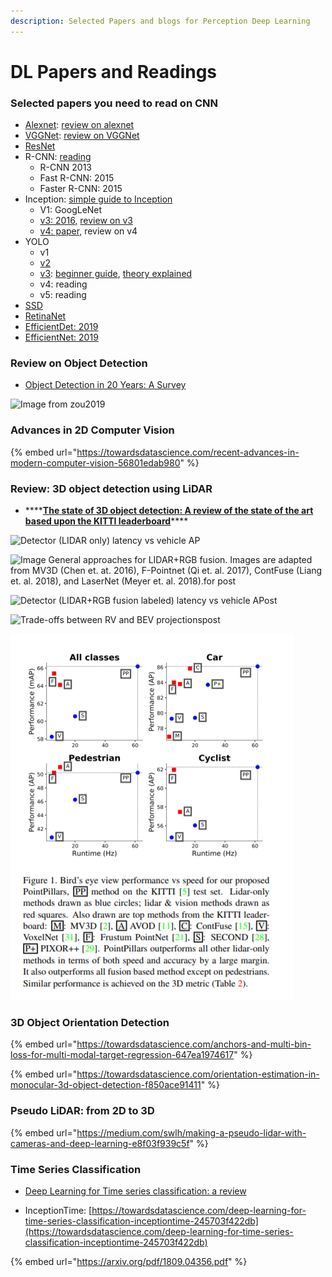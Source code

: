 ```yaml
---
description: Selected Papers and blogs for Perception Deep Learning
---
```


# DL Papers and Readings

### Selected papers you need to read on CNN

* [Alexnet](https://papers.nips.cc/paper/4824-imagenet-classification-with-deep-convolutional-neural-networks.pdf):  [review on alexnet](https://medium.com/coinmonks/paper-review-of-alexnet-caffenet-winner-in-ilsvrc-2012-image-classification-b93598314160)
* [VGGNet](https://arxiv.org/pdf/1409.1556):  [review on VGGNet](https://medium.com/coinmonks/paper-review-of-vggnet-1st-runner-up-of-ilsvlc-2014-image-classification-d02355543a11)
* [ResNet](https://www.cv-foundation.org/openaccess/content_cvpr_2016/papers/He_Deep_Residual_Learning_CVPR_2016_paper.pdf)
* R-CNN: [reading](https://towardsdatascience.com/12-papers-you-should-read-to-understand-object-detection-in-the-deep-learning-era-3390d4a28891)
  * R-CNN 2013
  * Fast R-CNN: 2015
  * Faster R-CNN: 2015
* Inception:  [ simple guide to Inception](https://towardsdatascience.com/a-simple-guide-to-the-versions-of-the-inception-network-7fc52b863202)
  * V1: GoogLeNet 
  * [v3: 2016,](https://www.cv-foundation.org/openaccess/content_cvpr_2016/papers/Szegedy_Rethinking_the_Inception_CVPR_2016_paper.pdf)   [review on v3](https://medium.com/@sh.tsang/review-inception-v3-1st-runner-up-image-classification-in-ilsvrc-2015-17915421f77c)
  * [v4: paper,](https://www.aaai.org/ocs/index.php/AAAI/AAAI17/paper/download/14806/14311)  review on v4
* YOLO
  * v1
  * [v2](https://arxiv.org/abs/1612.08242)
  * [v3](https://pjreddie.com/media/files/papers/YOLOv3.pdf):  [beginner guide](https://towardsdatascience.com/dive-really-deep-into-yolo-v3-a-beginners-guide-9e3d2666280e),  [theory explained](https://medium.com/analytics-vidhya/yolo-v3-theory-explained-33100f6d193) 
  * v4: reading
  * v5: reading
* [SSD](https://arxiv.org/abs/1512.02325)
* [RetinaNet](https://arxiv.org/abs/1708.02002)
* [EfficientDet: 2019](https://arxiv.org/abs/1911.09070)
* [EfficientNet: 2019](https://arxiv.org/abs/1905.11946)

### Review on Object Detection

* [Object Detection in 20 Years: A Survey](https://arxiv.org/pdf/1905.05055)

![Image from zou2019](https://lh4.googleusercontent.com/XxgASA7WjkiCqsEW-EqXrUaRDNYEyKBkAemKtv4e9rS3AtzVIJBEgysN9in3lpdtLjzXeh5dzkkaYy6DWnWXCvEtjHFOEvaGzxUUrpzpl-NkwcsE32nMWmgBG2uSZFMzBdjWD40Z)

### Advances in 2D Computer Vision

{% embed url="https://towardsdatascience.com/recent-advances-in-modern-computer-vision-56801edab980" %}



### Review: 3D object detection using LiDAR

* \*\*\*\*[**The state of 3D object detection: A review of the state of the art based upon the KITTI leaderboard**](https://towardsdatascience.com/the-state-of-3d-object-detection-f65a385f67a8)\*\*\*\*

![Detector \(LIDAR only\) latency vs vehicle AP](https://miro.medium.com/max/951/1*YtBWthQWmq5bqOytEl51NQ.png)



![Image General approaches for LIDAR+RGB fusion. Images are adapted from MV3D \(Chen et. at. 2016\), F-Pointnet \(Qi et. al. 2017\), ContFuse \(Liang et. al. 2018\), and LaserNet \(Meyer et. al. 2018\).for post](https://miro.medium.com/max/1236/1*N5ilVL6YmjtIHCr-SghsgQ.png)



![Detector \(LIDAR+RGB fusion labeled\) latency vs vehicle APost](https://miro.medium.com/max/936/1*11IfMVEO1yFrI5sz5NAH6A.png)

![Trade-offs between RV and BEV projectionspost](https://miro.medium.com/max/970/1*zYUa1qJsG8Hsp6sh4L9X8w.png)

![Figure from PointPillars](../.gitbook/assets/image%20%2811%29.png)





### 3D Object Orientation Detection

{% embed url="https://towardsdatascience.com/anchors-and-multi-bin-loss-for-multi-modal-target-regression-647ea1974617" %}

{% embed url="https://towardsdatascience.com/orientation-estimation-in-monocular-3d-object-detection-f850ace91411" %}



### Pseudo LiDAR: from 2D to 3D

{% embed url="https://medium.com/swlh/making-a-pseudo-lidar-with-cameras-and-deep-learning-e8f03f939c5f" %}



### Time Series Classification 

* [Deep Learning for Time series classification: a review](https://arxiv.org/pdf/1809.04356.pdf)

* InceptionTime:  [https://towardsdatascience.com/deep-learning-for-time-series-classification-inceptiontime-245703f422db](https://towardsdatascience.com/deep-learning-for-time-series-classification-inceptiontime-245703f422db)

{% embed url="https://arxiv.org/pdf/1809.04356.pdf" %}







